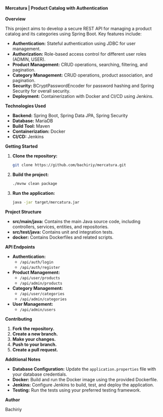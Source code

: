 #### **Mercatura | Product Catalog with Authentication**

**Overview**

This project aims to develop a secure REST API for managing a product catalog and its categories using Spring Boot. Key features include:

* **Authentication:** Stateful authentication using JDBC for user management.
* **Authorization:** Role-based access control for different user roles (ADMIN, USER).
* **Product Management:** CRUD operations, searching, filtering, and pagination.
* **Category Management:** CRUD operations, product association, and pagination.
* **Security:** BCryptPasswordEncoder for password hashing and Spring Security for overall security.
* **Deployment:** Containerization with Docker and CI/CD using Jenkins.

**Technologies Used**

* **Backend:** Spring Boot, Spring Data JPA, Spring Security
* **Database:** MariaDB 
* **Build Tool:** Maven 
* **Containerization:** Docker
* **CI/CD:** Jenkins

**Getting Started**

1. **Clone the repository:**
   ```bash
   git clone https://github.com/bachiriy/mercatura.git
   ```
2. **Build the project:**
   ```bash
   ./mvnw clean package
   ```
3. **Run the application:**
   ```bash
   java -jar target/mercatura.jar
   ```

**Project Structure**

* **src/main/java:** Contains the main Java source code, including controllers, services, entities, and repositories.
* **src/test/java:** Contains unit and integration tests.
* **docker:** Contains Dockerfiles and related scripts.

**API Endpoints**

* **Authentication:**
  * `/api/auth/login`
  * `/api/auth/register`
* **Product Management:**
  * `/api/user/products`
  * `/api/admin/products`
* **Category Management:**
  * `/api/user/categories`
  * `/api/admin/categories`
* **User Management:**
  * `/api/admin/users`

**Contributing**

1. **Fork the repository.**
2. **Create a new branch.**
3. **Make your changes.**
4. **Push to your branch.**
5. **Create a pull request.**

**Additional Notes**

* **Database Configuration:** Update the `application.properties` file with your database credentials.
* **Docker:** Build and run the Docker image using the provided Dockerfile.
* **Jenkins:** Configure Jenkins to build, test, and deploy the application.
* **Testing:** Run the tests using your preferred testing framework.

**Author**

Bachiriy

